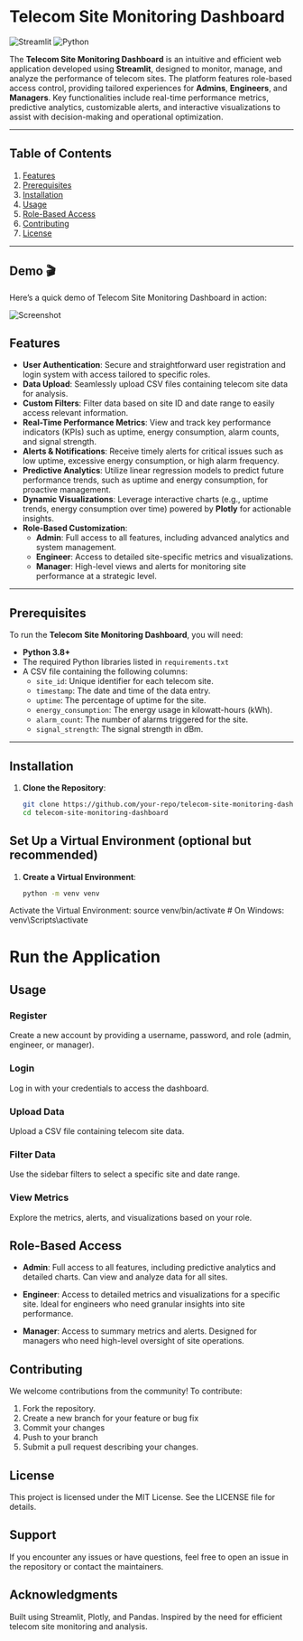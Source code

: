 # Telecom Site Monitoring Dashboard

![Streamlit](https://img.shields.io/badge/Streamlit-FF4B4B?style=for-the-badge&logo=streamlit&logoColor=white)
![Python](https://img.shields.io/badge/Python-3776AB?style=for-the-badge&logo=python&logoColor=white)

The **Telecom Site Monitoring Dashboard** is an intuitive and efficient web application developed using **Streamlit**, designed to monitor, manage, and analyze the performance of telecom sites. The platform features role-based access control, providing tailored experiences for **Admins**, **Engineers**, and **Managers**. Key functionalities include real-time performance metrics, predictive analytics, customizable alerts, and interactive visualizations to assist with decision-making and operational optimization.

---

## Table of Contents

1. [Features](#features)
2. [Prerequisites](#prerequisites)
3. [Installation](#installation)
4. [Usage](#usage)
5. [Role-Based Access](#role-based-access)
6. [Contributing](#contributing)
7. [License](#license)

---
## Demo 🎬

Here’s a quick demo of Telecom Site Monitoring Dashboard in action:

![Screenshot](Network_monitor.gif)
## Features

- **User Authentication**: Secure and straightforward user registration and login system with access tailored to specific roles.
- **Data Upload**: Seamlessly upload CSV files containing telecom site data for analysis.
- **Custom Filters**: Filter data based on site ID and date range to easily access relevant information.
- **Real-Time Performance Metrics**: View and track key performance indicators (KPIs) such as uptime, energy consumption, alarm counts, and signal strength.
- **Alerts & Notifications**: Receive timely alerts for critical issues such as low uptime, excessive energy consumption, or high alarm frequency.
- **Predictive Analytics**: Utilize linear regression models to predict future performance trends, such as uptime and energy consumption, for proactive management.
- **Dynamic Visualizations**: Leverage interactive charts (e.g., uptime trends, energy consumption over time) powered by **Plotly** for actionable insights.
- **Role-Based Customization**:
  - **Admin**: Full access to all features, including advanced analytics and system management.
  - **Engineer**: Access to detailed site-specific metrics and visualizations.
  - **Manager**: High-level views and alerts for monitoring site performance at a strategic level.

---

## Prerequisites

To run the **Telecom Site Monitoring Dashboard**, you will need:

- **Python 3.8+**
- The required Python libraries listed in `requirements.txt`
- A CSV file containing the following columns:
  - `site_id`: Unique identifier for each telecom site.
  - `timestamp`: The date and time of the data entry.
  - `uptime`: The percentage of uptime for the site.
  - `energy_consumption`: The energy usage in kilowatt-hours (kWh).
  - `alarm_count`: The number of alarms triggered for the site.
  - `signal_strength`: The signal strength in dBm.

---

## Installation

1. **Clone the Repository**:
   ```bash
   git clone https://github.com/your-repo/telecom-site-monitoring-dashboard.git
   cd telecom-site-monitoring-dashboard


## Set Up a Virtual Environment (optional but recommended)

1. **Create a Virtual Environment**:
   ```bash
   python -m venv venv
   
Activate the Virtual Environment:
source venv/bin/activate  # On Windows: venv\Scripts\activate

# Run the Application

## Usage

### Register
Create a new account by providing a username, password, and role (admin, engineer, or manager).

### Login
Log in with your credentials to access the dashboard.

### Upload Data
Upload a CSV file containing telecom site data.

### Filter Data
Use the sidebar filters to select a specific site and date range.

### View Metrics
Explore the metrics, alerts, and visualizations based on your role.

## Role-Based Access

- **Admin**: Full access to all features, including predictive analytics and detailed charts. Can view and analyze data for all sites.
  
- **Engineer**: Access to detailed metrics and visualizations for a specific site. Ideal for engineers who need granular insights into site performance.

- **Manager**: Access to summary metrics and alerts. Designed for managers who need high-level oversight of site operations.

## Contributing

We welcome contributions from the community! To contribute:

1. Fork the repository.
2. Create a new branch for your feature or bug fix
3. Commit your changes
4. Push to your branch
5. Submit a pull request describing your changes.

## License

This project is licensed under the MIT License. See the LICENSE file for details.

## Support

If you encounter any issues or have questions, feel free to open an issue in the repository or contact the maintainers.

## Acknowledgments

Built using Streamlit, Plotly, and Pandas. Inspired by the need for efficient telecom site monitoring and analysis.



